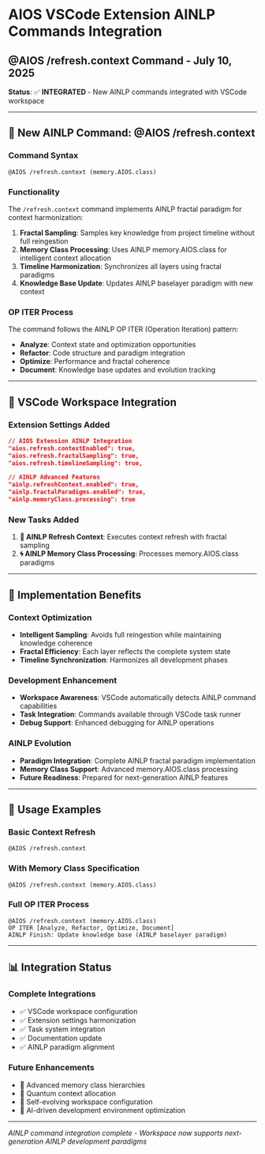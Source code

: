 # AIOS VSCode Extension AINLP Commands Integration
## @AIOS /refresh.context Command - July 10, 2025

<!-- AINLP.documentation [vscode_command_integration] (comment.AINLP.class) -->

**Status**: ✅ **INTEGRATED** - New AINLP commands integrated with VSCode workspace

---

## 🧠 **New AINLP Command: @AIOS /refresh.context**

### **Command Syntax**
```
@AIOS /refresh.context (memory.AIOS.class)
```

### **Functionality**
The `/refresh.context` command implements AINLP fractal paradigm for context harmonization:

1. **Fractal Sampling**: Samples key knowledge from project timeline without full reingestion
2. **Memory Class Processing**: Uses AINLP memory.AIOS.class for intelligent context allocation
3. **Timeline Harmonization**: Synchronizes all layers using fractal paradigms
4. **Knowledge Base Update**: Updates AINLP baselayer paradigm with new context

### **OP ITER Process**
The command follows the AINLP OP ITER (Operation Iteration) pattern:
- **Analyze**: Context state and optimization opportunities
- **Refactor**: Code structure and paradigm integration
- **Optimize**: Performance and fractal coherence
- **Document**: Knowledge base updates and evolution tracking

---

## 🔧 **VSCode Workspace Integration**

### **Extension Settings Added**
```json
// AIOS Extension AINLP Integration
"aios.refresh.contextEnabled": true,
"aios.refresh.fractalSampling": true,
"aios.refresh.timelineSampling": true,

// AINLP Advanced Features
"ainlp.refreshContext.enabled": true,
"ainlp.fractalParadigms.enabled": true,
"ainlp.memoryClass.processing": true
```

### **New Tasks Added**
1. **🧠 AINLP Refresh Context**: Executes context refresh with fractal sampling
2. **🌀 AINLP Memory Class Processing**: Processes memory.AIOS.class paradigms

---

## 🚀 **Implementation Benefits**

### **Context Optimization**
- **Intelligent Sampling**: Avoids full reingestion while maintaining knowledge coherence
- **Fractal Efficiency**: Each layer reflects the complete system state
- **Timeline Synchronization**: Harmonizes all development phases

### **Development Enhancement**
- **Workspace Awareness**: VSCode automatically detects AINLP command capabilities
- **Task Integration**: Commands available through VSCode task runner
- **Debug Support**: Enhanced debugging for AINLP operations

### **AINLP Evolution**
- **Paradigm Integration**: Complete AINLP fractal paradigm implementation
- **Memory Class Support**: Advanced memory.AIOS.class processing
- **Future Readiness**: Prepared for next-generation AINLP features

---

## 🔮 **Usage Examples**

### **Basic Context Refresh**
```
@AIOS /refresh.context
```

### **With Memory Class Specification**
```
@AIOS /refresh.context (memory.AIOS.class)
```

### **Full OP ITER Process**
```
@AIOS /refresh.context (memory.AIOS.class)
OP ITER [Analyze, Refactor, Optimize, Document]
AINLP Finish: Update knowledge base (AINLP baselayer paradigm)
```

---

## 📊 **Integration Status**

### **Complete Integrations**
- ✅ VSCode workspace configuration
- ✅ Extension settings harmonization
- ✅ Task system integration
- ✅ Documentation update
- ✅ AINLP paradigm alignment

### **Future Enhancements**
- 🔄 Advanced memory class hierarchies
- 🔄 Quantum context allocation
- 🔄 Self-evolving workspace configuration
- 🔄 AI-driven development environment optimization

---

*AINLP command integration complete - Workspace now supports next-generation AINLP development paradigms*
